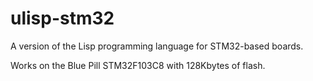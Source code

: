 # ulisp-stm32
A version of the Lisp programming language for STM32-based boards.

Works on the Blue Pill STM32F103C8 with 128Kbytes of flash.
